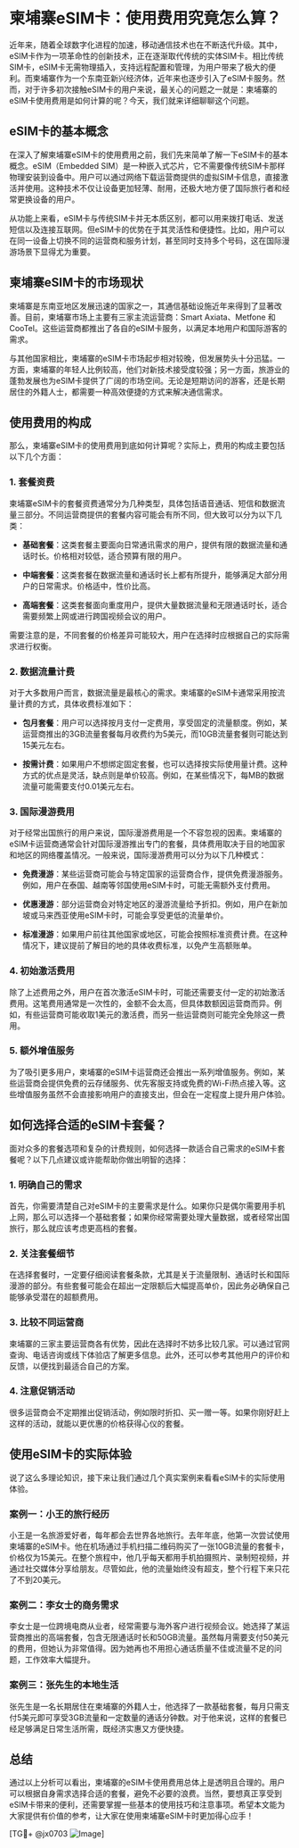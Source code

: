 # 柬埔寨eSIM卡：使用费用究竟怎么算？

近年来，随着全球数字化进程的加速，移动通信技术也在不断迭代升级。其中，eSIM卡作为一项革命性的创新技术，正在逐渐取代传统的实体SIM卡。相比传统SIM卡，eSIM卡无需物理插入，支持远程配置和管理，为用户带来了极大的便利。而柬埔寨作为一个东南亚新兴经济体，近年来也逐步引入了eSIM卡服务。然而，对于许多初次接触eSIM卡的用户来说，最关心的问题之一就是：柬埔寨的eSIM卡使用费用是如何计算的呢？今天，我们就来详细聊聊这个问题。

## eSIM卡的基本概念

在深入了解柬埔寨eSIM卡的使用费用之前，我们先来简单了解一下eSIM卡的基本概念。eSIM（Embedded SIM）是一种嵌入式芯片，它不需要像传统SIM卡那样物理安装到设备中。用户可以通过网络下载运营商提供的虚拟SIM卡信息，直接激活并使用。这种技术不仅让设备更加轻薄、耐用，还极大地方便了国际旅行者和经常更换设备的用户。

从功能上来看，eSIM卡与传统SIM卡并无本质区别，都可以用来拨打电话、发送短信以及连接互联网。但eSIM卡的优势在于其灵活性和便捷性。比如，用户可以在同一设备上切换不同的运营商和服务计划，甚至同时支持多个号码，这在国际漫游场景下显得尤为重要。

## 柬埔寨eSIM卡的市场现状

柬埔寨是东南亚地区发展迅速的国家之一，其通信基础设施近年来得到了显著改善。目前，柬埔寨市场上主要有三家主流运营商：Smart Axiata、Metfone 和 CooTel。这些运营商都推出了各自的eSIM卡服务，以满足本地用户和国际游客的需求。

与其他国家相比，柬埔寨的eSIM卡市场起步相对较晚，但发展势头十分迅猛。一方面，柬埔寨的年轻人比例较高，他们对新技术接受度较强；另一方面，旅游业的蓬勃发展也为eSIM卡提供了广阔的市场空间。无论是短期访问的游客，还是长期居住的外籍人士，都需要一种高效便捷的方式来解决通信需求。

## 使用费用的构成

那么，柬埔寨eSIM卡的使用费用到底如何计算呢？实际上，费用的构成主要包括以下几个方面：

### 1. 套餐资费

柬埔寨eSIM卡的套餐资费通常分为几种类型，具体包括语音通话、短信和数据流量三部分。不同运营商提供的套餐内容可能会有所不同，但大致可以分为以下几类：

- **基础套餐**：这类套餐主要面向日常通讯需求的用户，提供有限的数据流量和通话时长。价格相对较低，适合预算有限的用户。
  
- **中端套餐**：这类套餐在数据流量和通话时长上都有所提升，能够满足大部分用户的日常需求。价格适中，性价比高。
  
- **高端套餐**：这类套餐面向重度用户，提供大量数据流量和无限通话时长，适合需要频繁上网或进行跨国视频会议的用户。

需要注意的是，不同套餐的价格差异可能较大，用户在选择时应根据自己的实际需求进行权衡。

### 2. 数据流量计费

对于大多数用户而言，数据流量是最核心的需求。柬埔寨的eSIM卡通常采用按流量计费的方式，具体收费标准如下：

- **包月套餐**：用户可以选择按月支付一定费用，享受固定的流量额度。例如，某运营商推出的3GB流量套餐每月收费约为5美元，而10GB流量套餐则可能达到15美元左右。

- **按需计费**：如果用户不想绑定固定套餐，也可以选择按实际使用量计费。这种方式的优点是灵活，缺点则是单价较高。例如，在某些情况下，每MB的数据流量可能需要支付0.01美元左右。

### 3. 国际漫游费用

对于经常出国旅行的用户来说，国际漫游费用是一个不容忽视的因素。柬埔寨的eSIM卡运营商通常会针对国际漫游推出专门的套餐，具体费用取决于目的地国家和地区的网络覆盖情况。一般来说，国际漫游费用可以分为以下几种模式：

- **免费漫游**：某些运营商可能会与特定国家的运营商合作，提供免费漫游服务。例如，用户在泰国、越南等邻国使用eSIM卡时，可能无需额外支付费用。

- **优惠漫游**：部分运营商会对特定地区的漫游流量给予折扣。例如，用户在新加坡或马来西亚使用eSIM卡时，可能会享受更低的流量单价。

- **标准漫游**：如果用户前往其他国家或地区，可能会按照标准资费计费。在这种情况下，建议提前了解目的地的具体收费标准，以免产生高额账单。

### 4. 初始激活费用

除了上述费用之外，用户在首次激活eSIM卡时，可能还需要支付一定的初始激活费用。这笔费用通常是一次性的，金额不会太高，但具体数额因运营商而异。例如，有些运营商可能收取1美元的激活费，而另一些运营商则可能完全免除这一费用。

### 5. 额外增值服务

为了吸引更多用户，柬埔寨的eSIM卡运营商还会推出一系列增值服务。例如，某些运营商会提供免费的云存储服务、优先客服支持或免费的Wi-Fi热点接入等。这些增值服务虽然不会直接影响用户的直接支出，但会在一定程度上提升用户体验。

## 如何选择合适的eSIM卡套餐？

面对众多的套餐选项和复杂的计费规则，如何选择一款适合自己需求的eSIM卡套餐呢？以下几点建议或许能帮助你做出明智的选择：

### 1. 明确自己的需求

首先，你需要清楚自己对eSIM卡的主要需求是什么。如果你只是偶尔需要用手机上网，那么可以选择一个基础套餐；如果你经常需要处理大量数据，或者经常出国旅行，那么就应该考虑更高档的套餐。

### 2. 关注套餐细节

在选择套餐时，一定要仔细阅读套餐条款，尤其是关于流量限制、通话时长和国际漫游的部分。有些套餐可能会在超出一定限额后大幅提高单价，因此务必确保自己能够承受潜在的超额费用。

### 3. 比较不同运营商

柬埔寨的三家主要运营商各有优势，因此在选择时不妨多比较几家。可以通过官网查询、电话咨询或线下体验店了解更多信息。此外，还可以参考其他用户的评价和反馈，以便找到最适合自己的方案。

### 4. 注意促销活动

很多运营商会不定期推出促销活动，例如限时折扣、买一赠一等。如果你刚好赶上这样的活动，就能以更优惠的价格获得心仪的套餐。

## 使用eSIM卡的实际体验

说了这么多理论知识，接下来让我们通过几个真实案例来看看eSIM卡的实际使用体验。

### 案例一：小王的旅行经历

小王是一名旅游爱好者，每年都会去世界各地旅行。去年年底，他第一次尝试使用柬埔寨的eSIM卡。他在机场通过手机扫描二维码购买了一张10GB流量的套餐卡，价格仅为15美元。在整个旅程中，他几乎每天都用手机拍摄照片、录制短视频，并通过社交媒体分享给朋友。尽管如此，他的流量始终没有超支，整个行程下来只花了不到20美元。

### 案例二：李女士的商务需求

李女士是一位跨境电商从业者，经常需要与海外客户进行视频会议。她选择了某运营商推出的高端套餐，包含无限通话时长和50GB流量。虽然每月需要支付50美元的费用，但她认为非常值得。因为她再也不用担心通话质量不佳或流量不足的问题，工作效率大幅提升。

### 案例三：张先生的本地生活

张先生是一名长期居住在柬埔寨的外籍人士，他选择了一款基础套餐，每月只需支付5美元即可享受3GB流量和一定数量的通话分钟数。对于他来说，这样的套餐已经足够满足日常生活所需，既经济实惠又方便快捷。

## 总结

通过以上分析可以看出，柬埔寨的eSIM卡使用费用总体上是透明且合理的。用户可以根据自身需求选择合适的套餐，避免不必要的浪费。当然，要想真正享受到eSIM卡带来的便利，还需要掌握一些基本的使用技巧和注意事项。希望本文能为大家提供有价值的参考，让大家在使用柬埔寨eSIM卡时更加得心应手！

[TG💪+ @jx0703 ![Image](https://github.com/user-attachments/assets/dbca1d08-cadb-493c-b0ec-ad6f7a83f270)]